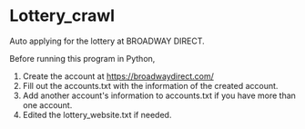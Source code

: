 # Lottery_crawl
Auto applying for the lottery at BROADWAY DIRECT.

Before running this program in Python, 
1. Create the account at https://broadwaydirect.com/
2. Fill out the accounts.txt with the information of the created account.
3. Add another account's information to accounts.txt if you have more than one account.
4. Edited the lottery_website.txt if needed.




